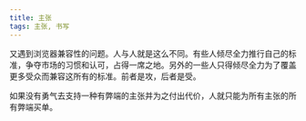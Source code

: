```yaml
---
title: 主张
tags: 主张, 书写
---
```



又遇到浏览器兼容性的问题。人与人就是这么不同。有些人倾尽全力推行自己的标准，争夺市场的习惯和认可，占得一席之地。另外的一些人只得倾尽全力为了覆盖更多受众而兼容这所有的标准。前者是攻，后者是受。

如果没有勇气去支持一种有弊端的主张并为之付出代价，人就只能为所有主张的所有弊端买单。

